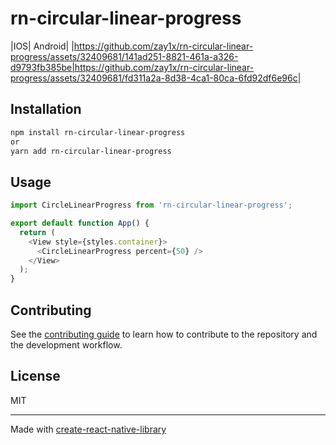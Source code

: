 # rn-circular-linear-progress

|IOS| Android|
|https://github.com/zay1x/rn-circular-linear-progress/assets/32409681/141ad251-8821-461a-a326-d9793fb385be|https://github.com/zay1x/rn-circular-linear-progress/assets/32409681/fd311a2a-8d38-4ca1-80ca-6fd92df6e96c|


## Installation

```sh
npm install rn-circular-linear-progress
or
yarn add rn-circular-linear-progress
```

## Usage

```js
import CircleLinearProgress from 'rn-circular-linear-progress';

export default function App() {
  return (
    <View style={styles.container}>
      <CircleLinearProgress percent={50} />
    </View>
  );
}
```

## Contributing

See the [contributing guide](CONTRIBUTING.md) to learn how to contribute to the repository and the development workflow.

## License

MIT

---

Made with [create-react-native-library](https://github.com/callstack/react-native-builder-bob)
